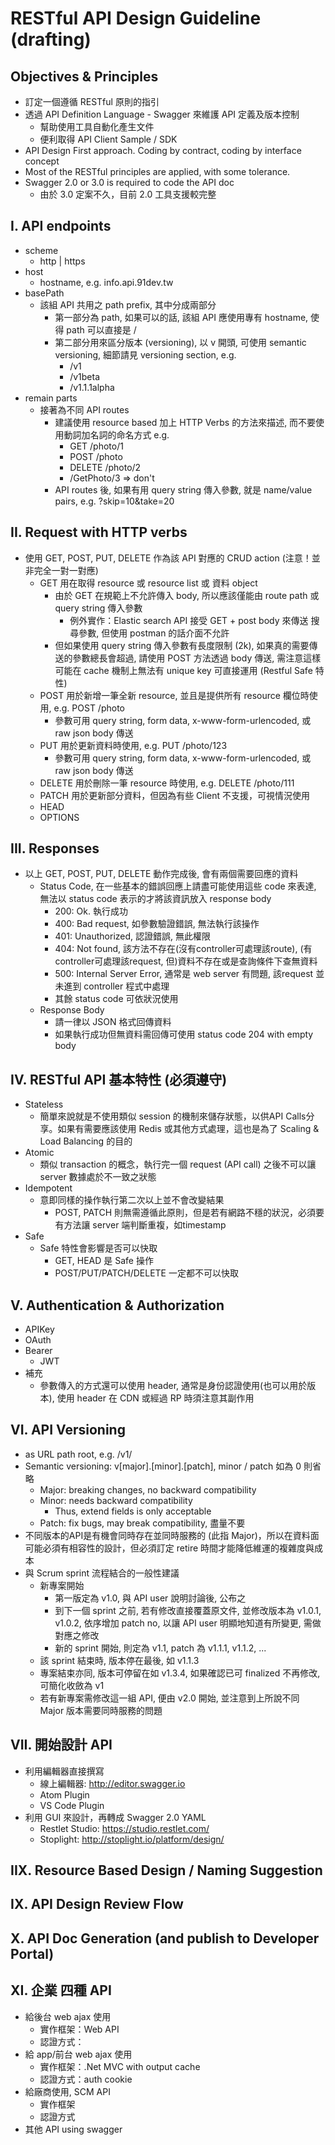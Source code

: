 # RESTful API Design Guideline (drafting)

## Objectives & Principles

* 訂定一個遵循 RESTful 原則的指引
* 透過 API Definition Language - Swagger 來維護 API 定義及版本控制
    * 幫助使用工具自動化產生文件
    * 便利取得 API Client Sample / SDK
* API Design First approach. Coding by contract, coding by interface concept
* Most of the RESTful principles are applied, with some tolerance.
* Swagger 2.0 or 3.0 is required to code the API doc
    * 由於 3.0 定案不久，目前 2.0 工具支援較完整


## I. API endpoints

* scheme
    * http | https
* host
    * hostname, e.g. info.api.91dev.tw
* basePath
    * 該組 API 共用之 path prefix, 其中分成兩部分
        * 第一部分為 path, 如果可以的話, 該組 API 應使用專有 hostname, 使得 path 可以直接是 /
        * 第二部分用來區分版本 (versioning), 以 v 開頭, 可使用 semantic versioning, 細節請見 versioning section, e.g.
            * /v1
            * /v1beta
            * /v1.1.1alpha
* remain parts
    * 接著為不同 API routes
        * 建議使用 resource based 加上 HTTP Verbs 的方法來描述, 而不要使用動詞加名詞的命名方式 e.g.
            * GET /photo/1
            * POST /photo
            * DELETE /photo/2
            * /GetPhoto/3 => don't
        * API routes 後, 如果有用 query string 傳入參數, 就是 name/value pairs, e.g. ?skip=10&take=20

## II. Request with HTTP verbs

* 使用 GET, POST, PUT, DELETE 作為該 API 對應的 CRUD action  (注意！並非完全一對一對應)
    * GET 用在取得 resource 或 resource list 或 資料 object
        * 由於 GET 在規範上不允許傳入 body, 所以應該僅能由 route path 或 query string 傳入參數
            * 例外實作：Elastic search API 接受  GET + post body 來傳送 搜尋參數, 但使用 postman 的話介面不允許
        * 但如果使用 query string 傳入參數有長度限制 (2k), 如果真的需要傳送的參數總長會超過, 請使用 POST 方法透過 body 傳送, 需注意這樣可能在 cache 機制上無法有 unique key 可直接運用 (Restful Safe 特性)
    * POST 用於新增一筆全新 resource,  並且是提供所有 resource 欄位時使用, e.g. POST /photo
        * 參數可用 query string, form data, x-www-form-urlencoded, 或 raw json body 傳送
    * PUT 用於更新資料時使用, e.g. PUT /photo/123
        * 參數可用 query string, form data, x-www-form-urlencoded, 或 raw json body 傳送
    * DELETE 用於刪除一筆 resource 時使用, e.g. DELETE /photo/111
    * PATCH 用於更新部分資料，但因為有些 Client 不支援，可視情況使用
    * HEAD
    * OPTIONS


## III. Responses

* 以上 GET, POST, PUT, DELETE 動作完成後, 會有兩個需要回應的資料
    * Status Code, 在一些基本的錯誤回應上請盡可能使用這些 code 來表達, 無法以 status code 表示的才將該資訊放入 response body
        * 200: Ok. 執行成功
        * 400: Bad request, 如參數驗證錯誤,  無法執行該操作
        * 401: Unauthorized, 認證錯誤, 無此權限
        * 404: Not found, 該方法不存在(沒有controller可處理該route), (有controller可處理該request, 但)資料不存在或是查詢條件下查無資料
        * 500: Internal Server Error, 通常是 web server 有問題,  該request 並未進到 controller 程式中處理
        * 其餘 status code 可依狀況使用
    * Response Body
        * 請一律以 JSON 格式回傳資料
        * 如果執行成功但無資料需回傳可使用 status code 204 with empty body


## IV. RESTful API 基本特性 (必須遵守)

* Stateless
    * 簡單來說就是不使用類似 session 的機制來儲存狀態，以供API Calls分享。如果有需要應該使用 Redis 或其他方式處理，這也是為了 Scaling & Load Balancing 的目的
* Atomic
    * 類似 transaction 的概念，執行完一個 request (API call) 之後不可以讓 server 數據處於不一致之狀態
* Idempotent
    * 意即同樣的操作執行第二次以上並不會改變結果
        * POST, PATCH 則無需遵循此原則，但是若有網路不穩的狀況，必須要有方法讓 server 端判斷重複，如timestamp
* Safe
    * Safe 特性會影響是否可以快取
        * GET, HEAD 是 Safe 操作
        * POST/PUT/PATCH/DELETE 一定都不可以快取

## V. Authentication & Authorization

* APIKey
* OAuth
* Bearer
    * JWT
* 補充
    * 參數傳入的方式還可以使用 header, 通常是身份認證使用(也可以用於版本), 使用 header 在 CDN 或經過 RP 時須注意其副作用


## VI. API Versioning

* as URL path root, e.g. /v1/
* Semantic versioning: v[major].[minor].[patch], minor / patch 如為 0 則省略
    * Major: breaking changes, no backward compatibility
    * Minor: needs backward compatibility
        * Thus, extend fields is only acceptable
    * Patch: fix bugs, may break compatibility, 盡量不要
* 不同版本的API是有機會同時存在並同時服務的 (此指 Major)，所以在資料面可能必須有相容性的設計，但必須訂定 retire 時間才能降低維運的複雜度與成本
* 與 Scrum sprint 流程結合的一般性建議
    * 新專案開始
        * 第一版定為 v1.0, 與 API user 說明討論後, 公布之
        * 到下一個 sprint 之前, 若有修改直接覆蓋原文件, 並修改版本為 v1.0.1, v1.0.2, 依序增加 patch no, 以讓 API user 明顯地知道有所變更, 需做對應之修改
        * 新的 sprint 開始, 則定為 v1.1, patch 為 v1.1.1, v1.1.2, ...
    * 該 sprint 結束時, 版本停在最後, 如 v1.1.3
    * 專案結束亦同, 版本可停留在如 v1.3.4, 如果確認已可 finalized 不再修改, 可簡化收斂為 v1
    * 若有新專案需修改這一組 API, 便由 v2.0 開始, 並注意到上所說不同 Major 版本需要同時服務的問題

## VII. 開始設計 API

* 利用編輯器直接撰寫
    * 線上編輯器: http://editor.swagger.io
    * Atom Plugin
    * VS Code Plugin
* 利用 GUI 來設計，再轉成 Swagger 2.0 YAML
    * Restlet Studio: https://studio.restlet.com/
    * Stoplight: http://stoplight.io/platform/design/

## IIX. Resource Based Design / Naming Suggestion

## IX. API Design Review Flow

## X. API Doc Generation (and publish to Developer Portal)

## XI. 企業 四種 API

* 給後台 web ajax 使用
    * 實作框架：Web API
    * 認證方式：
* 給 app/前台 web ajax 使用
    * 實作框架：.Net MVC with output cache
    * 認證方式：auth cookie
* 給廠商使用, SCM API
    * 實作框架
    * 認證方式
* 其他 API using swagger
